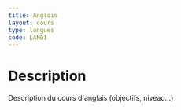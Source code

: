```yaml
---
title: Anglais
layout: cours
type: langues
code: LANG1
---
```


# Description

Description du cours d'anglais (objectifs, niveau...)